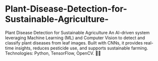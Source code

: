 # Plant-Disease-Detection-for-Sustainable-Agriculture-
Plant Disease Detection for Sustainable Agriculture  An AI-driven system leveraging Machine Learning (ML) and Computer Vision to detect and classify plant diseases from leaf images. Built with CNNs, it provides real-time insights, reduces pesticide use, and supports sustainable farming. Technologies: Python, TensorFlow, OpenCV. 🌱🚜
